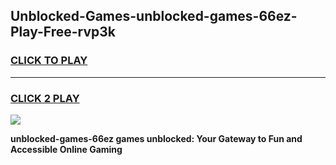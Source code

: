 
## Unblocked-Games-unblocked-games-66ez-Play-Free-rvp3k
<h3>
<a href="https://premium76.site?title=unblocked-games-66ez&ref=17A">CLICK TO PLAY</a></h3>
<hr>

<h3>
<a href="https://premium76.site?title=unblocked-games-66ez&ref=17A">CLICK 2 PLAY</a>
  
</h3>

<a href="https://premium76.site?title=unblocked-games-66ez&ref=17A"><img src="https://clearcache.store/games.png"></a>


**unblocked-games-66ez games unblocked: Your Gateway to Fun and Accessible Online Gaming**
